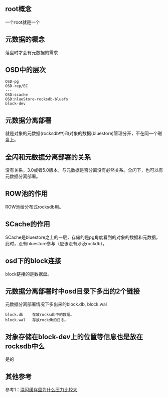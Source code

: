 ## root概念
一个root就是一个

## 元数据的概念
落盘时才会有元数据的需求

## OSD中的层次
```
OSD-pg
OSD-rep/EC
---
OSD:scache
OSD:nlueStore-rocksdb-bluefs
block-dev
```

## 元数据分离部署
就是对象的元数据(rocksdb中)和对象的数据(bluestore)管理分开，不在同一个磁盘上。

## 全闪和元数据分离部署的关系
没有关系，3.0或者5.0版本，与元数据是否分离没有必然关系。全闪下，也可以有元数据分离部署。

## ROW池的作用
ROW池给分布式rocksdb用。

## SCache的作用
SCache是bluestore之上的一层，存储的是pg角度看到的对象的数据和元数据，此时，没有bluestore参与（应该没有涉及rockdb）。

## osd下的block连接
block链接的是数据盘。

## 元数据分离部署时中osd目录下多出的2个链接
元数据分离部署情况下多出来的block.db, block.wal
```
block.db    存放rocksdb中的数据。
block.wal   存放rockdb的日志。
```

## 对象存储在block-dev上的位置等信息也是放在rocksdb中么
是的


## 其他参考
参考1：[混闪缓存盘为什么压力比较大](store/2021/202110混闪缓存盘为什么压力比较大.md)
